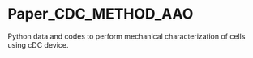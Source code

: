 # Paper_CDC_METHOD_AAO
 Python data and codes to perform mechanical characterization of cells using cDC device.
